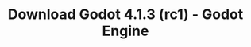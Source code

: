 ---
# Generated by /tools/generators/src/download_archive_generator !!! do not edit by hand !!!
title: 'Download Godot 4.1.3 (rc1) - Godot Engine'
type: 'download/archive'
name: '4.1.3'
flavor: 'rc1'
release_date: '2023-10-27T03:00:00-00:00'
release_notes: 'article/release-candidate-godot-4-1-3-rc-1/'
primaryPlatforms:
  - 'android.apk'
  - 'linux.64'
  - 'macos.universal'
  - 'windows.64'
  - 'web'
  - 'templates'
links:
  android.apk:
    name: 'android.apk'
    title: 'Android'
    caption: 'APK Universal (ARM64 + ARMv7 + x86_64 + x86)'
    tags:
      - 'APK download'
      - 'ARM64/v7'
      - 'x86 (64 & 32 bit)'
    hosts:
      github_builds:
        regular: 'https://github.com/godotengine/godot-builds/releases/download/4.1.3-rc1/Godot_v4.1.3-rc1_android_editor.apk'
        mono: '#'
      github:
        regular: 'https://github.com/godotengine/godot/releases/download/4.1.3-rc1/Godot_v4.1.3-rc1_android_editor.apk'
        mono: '#'
  linux.64:
    name: 'linux.64'
    title: 'Linux'
    caption: 'Padrão (x86_64)'
    tags:
      - '64 bit'
    hosts:
      github_builds:
        regular: 'https://github.com/godotengine/godot-builds/releases/download/4.1.3-rc1/Godot_v4.1.3-rc1_linux.x86_64.zip'
        mono: 'https://github.com/godotengine/godot-builds/releases/download/4.1.3-rc1/Godot_v4.1.3-rc1_mono_linux_x86_64.zip'
      github:
        regular: 'https://github.com/godotengine/godot/releases/download/4.1.3-rc1/Godot_v4.1.3-rc1_linux.x86_64.zip'
        mono: 'https://github.com/godotengine/godot/releases/download/4.1.3-rc1/Godot_v4.1.3-rc1_mono_linux_x86_64.zip'
  macos.universal:
    name: 'macos.universal'
    title: 'macOS'
    caption: 'Universal (x86_64 + Silício da Apple)'
    tags:
      - 'Intel/Apple Silicon'
      - '64 bit'
    hosts:
      github_builds:
        regular: 'https://github.com/godotengine/godot-builds/releases/download/4.1.3-rc1/Godot_v4.1.3-rc1_macos.universal.zip'
        mono: 'https://github.com/godotengine/godot-builds/releases/download/4.1.3-rc1/Godot_v4.1.3-rc1_mono_macos.universal.zip'
      github:
        regular: 'https://github.com/godotengine/godot/releases/download/4.1.3-rc1/Godot_v4.1.3-rc1_macos.universal.zip'
        mono: 'https://github.com/godotengine/godot/releases/download/4.1.3-rc1/Godot_v4.1.3-rc1_mono_macos.universal.zip'
  windows.64:
    name: 'windows.64'
    title: 'Windows'
    caption: 'Padrão (x86_64)'
    tags:
      - '64 bit'
    hosts:
      github_builds:
        regular: 'https://github.com/godotengine/godot-builds/releases/download/4.1.3-rc1/Godot_v4.1.3-rc1_win64.exe.zip'
        mono: 'https://github.com/godotengine/godot-builds/releases/download/4.1.3-rc1/Godot_v4.1.3-rc1_mono_win64.zip'
      github:
        regular: 'https://github.com/godotengine/godot/releases/download/4.1.3-rc1/Godot_v4.1.3-rc1_win64.exe.zip'
        mono: 'https://github.com/godotengine/godot/releases/download/4.1.3-rc1/Godot_v4.1.3-rc1_mono_win64.zip'
  web:
    name: 'web'
    title: 'Editor Web'
    caption: ''
    tags:
      - 'Self-hosted'
      - 'Cross-platform'
    hosts:
      github_builds:
        regular: 'https://github.com/godotengine/godot-builds/releases/download/4.1.3-rc1/Godot_v4.1.3-rc1_web_editor.zip'
        mono: '#'
      github:
        regular: 'https://github.com/godotengine/godot/releases/download/4.1.3-rc1/Godot_v4.1.3-rc1_web_editor.zip'
        mono: '#'
  linux.arm64:
    name: 'linux.arm64'
    title: 'Linux'
    caption: 'Padrão (ARM64)'
    tags:
      - 'ARM64'
      - '64 bit'
    hosts:
      github_builds:
        regular: 'https://github.com/godotengine/godot-builds/releases/download/4.1.3-rc1/Godot_v4.1.3-rc1_linux.arm64.zip'
        mono: 'https://github.com/godotengine/godot-builds/releases/download/4.1.3-rc1/Godot_v4.1.3-rc1_mono_linux_arm64.zip'
      github:
        regular: 'https://github.com/godotengine/godot/releases/download/4.1.3-rc1/Godot_v4.1.3-rc1_linux.arm64.zip'
        mono: 'https://github.com/godotengine/godot/releases/download/4.1.3-rc1/Godot_v4.1.3-rc1_mono_linux_arm64.zip'
  linux.32:
    name: 'linux.32'
    title: 'Linux'
    caption: 'Padrão (x86)'
    tags:
      - '32 bit'
    hosts:
      github_builds:
        regular: 'https://github.com/godotengine/godot-builds/releases/download/4.1.3-rc1/Godot_v4.1.3-rc1_linux.x86_32.zip'
        mono: 'https://github.com/godotengine/godot-builds/releases/download/4.1.3-rc1/Godot_v4.1.3-rc1_mono_linux_x86_32.zip'
      github:
        regular: 'https://github.com/godotengine/godot/releases/download/4.1.3-rc1/Godot_v4.1.3-rc1_linux.x86_32.zip'
        mono: 'https://github.com/godotengine/godot/releases/download/4.1.3-rc1/Godot_v4.1.3-rc1_mono_linux_x86_32.zip'
  linux.arm32:
    name: 'linux.arm32'
    title: 'Linux'
    caption: 'Padrão (ARM32)'
    tags:
      - 'ARM32'
      - '32 bit'
    hosts:
      github_builds:
        regular: 'https://github.com/godotengine/godot-builds/releases/download/4.1.3-rc1/Godot_v4.1.3-rc1_linux.arm32.zip'
        mono: 'https://github.com/godotengine/godot-builds/releases/download/4.1.3-rc1/Godot_v4.1.3-rc1_mono_linux_arm32.zip'
      github:
        regular: 'https://github.com/godotengine/godot/releases/download/4.1.3-rc1/Godot_v4.1.3-rc1_linux.arm32.zip'
        mono: 'https://github.com/godotengine/godot/releases/download/4.1.3-rc1/Godot_v4.1.3-rc1_mono_linux_arm32.zip'
  windows.32:
    name: 'windows.32'
    title: 'Windows'
    caption: 'Padrão (x86)'
    tags:
      - '32 bit'
    hosts:
      github_builds:
        regular: 'https://github.com/godotengine/godot-builds/releases/download/4.1.3-rc1/Godot_v4.1.3-rc1_win32.exe.zip'
        mono: 'https://github.com/godotengine/godot-builds/releases/download/4.1.3-rc1/Godot_v4.1.3-rc1_mono_win32.zip'
      github:
        regular: 'https://github.com/godotengine/godot/releases/download/4.1.3-rc1/Godot_v4.1.3-rc1_win32.exe.zip'
        mono: 'https://github.com/godotengine/godot/releases/download/4.1.3-rc1/Godot_v4.1.3-rc1_mono_win32.zip'
  aar_library:
    name: 'aar_library'
    title: 'Biblioteca de AAR'
    caption: ''
    tags:
      - 'Android plugins'
      - 'Java'
      - 'Kotlin'
    hosts:
      github_builds:
        regular: 'https://github.com/godotengine/godot-builds/releases/download/4.1.3-rc1/godot-lib.4.1.3.rc1.template_release.aar'
        mono: '#'
      github:
        regular: 'https://github.com/godotengine/godot/releases/download/4.1.3-rc1/godot-lib.4.1.3.rc1.template_release.aar'
        mono: '#'
  templates:
    name: 'templates'
    title: 'Modelos de exportação'
    caption: ''
    tags:
      - 'Utilizado para exportar os seus jogos para todas as plataformas suportadas'
    hosts:
      github_builds:
        regular: 'https://github.com/godotengine/godot-builds/releases/download/4.1.3-rc1/Godot_v4.1.3-rc1_export_templates.tpz'
        mono: 'https://github.com/godotengine/godot-builds/releases/download/4.1.3-rc1/Godot_v4.1.3-rc1_mono_export_templates.tpz'
      github:
        regular: 'https://github.com/godotengine/godot/releases/download/4.1.3-rc1/Godot_v4.1.3-rc1_export_templates.tpz'
        mono: 'https://github.com/godotengine/godot/releases/download/4.1.3-rc1/Godot_v4.1.3-rc1_mono_export_templates.tpz'
---